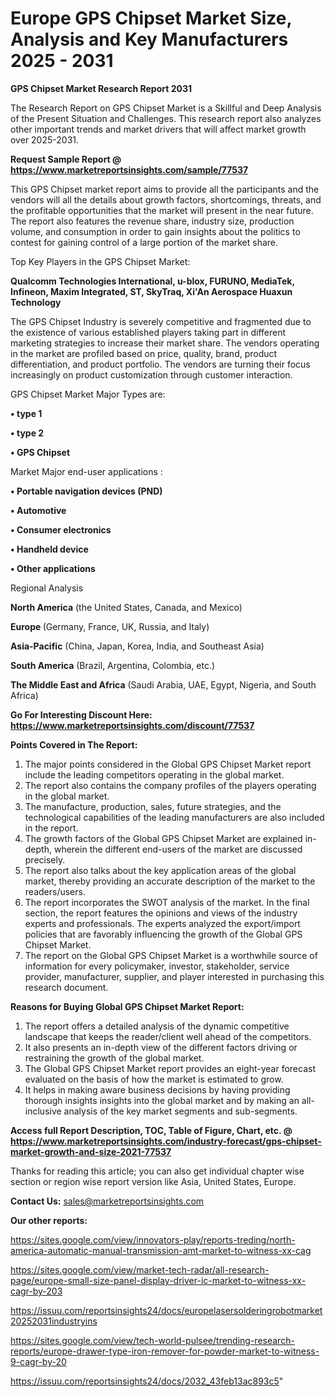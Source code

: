 # Europe GPS Chipset Market Size, Analysis and Key Manufacturers 2025 - 2031

<strong>GPS Chipset Market Research Report 2031</strong>

The Research Report on GPS Chipset Market is a Skillful and Deep Analysis of the Present Situation and Challenges. This research report also analyzes other important trends and market drivers that will affect market growth over 2025-2031.

<strong>Request Sample Report @ <a href=https://www.marketreportsinsights.com/sample/77537>https://www.marketreportsinsights.com/sample/77537</a></strong>

This GPS Chipset market report aims to provide all the participants and the vendors will all the details about growth factors, shortcomings, threats, and the profitable opportunities that the market will present in the near future. The report also features the revenue share, industry size, production volume, and consumption in order to gain insights about the politics to contest for gaining control of a large portion of the market share.

Top Key Players in the GPS Chipset Market:

<strong>Qualcomm Technologies International, u-blox, FURUNO, MediaTek, Infineon, Maxim Integrated, ST, SkyTraq, Xi&#39;An Aerospace Huaxun Technology</strong>

The GPS Chipset Industry is severely competitive and fragmented due to the existence of various established players taking part in different marketing strategies to increase their market share. The vendors operating in the market are profiled based on price, quality, brand, product differentiation, and product portfolio. The vendors are turning their focus increasingly on product customization through customer interaction.

GPS Chipset Market Major Types are:

<strong>• type 1

• type 2

• GPS Chipset</strong>

Market Major end-user applications :

<strong>• Portable navigation devices (PND)

• Automotive

• Consumer electronics

• Handheld device

• Other applications</strong>

Regional Analysis

</u><strong><b>North America</b></strong> (the United States, Canada, and Mexico)

<strong><b>Europe </b></strong>(Germany, France, UK, Russia, and Italy)

<strong><b>Asia-Pacific</b></strong> (China, Japan, Korea, India, and Southeast Asia)

<strong><b>South America</b></strong> (Brazil, Argentina, Colombia, etc.)

<strong><b>The Middle East and Africa</b></strong> (Saudi Arabia, UAE, Egypt, Nigeria, and South Africa)

<strong>Go For Interesting Discount Here: <a href=https://www.marketreportsinsights.com/discount/77537>https://www.marketreportsinsights.com/discount/77537</a></strong>

<strong>Points Covered in The Report:</strong>
<ol>
  <li>The major points considered in the Global GPS Chipset Market report include the leading competitors operating in the global market.</li>
  <li>The report also contains the company profiles of the players operating in the global market.</li>
  <li>The manufacture, production, sales, future strategies, and the technological capabilities of the leading manufacturers are also included in the report.</li>
  <li>The growth factors of the Global GPS Chipset Market are explained in-depth, wherein the different end-users of the market are discussed precisely.</li>
  <li>The report also talks about the key application areas of the global market, thereby providing an accurate description of the market to the readers/users.</li>
  <li>The report incorporates the SWOT analysis of the market. In the final section, the report features the opinions and views of the industry experts and professionals. The experts analyzed the export/import policies that are favorably influencing the growth of the Global GPS Chipset Market.</li>
  <li>The report on the Global GPS Chipset Market is a worthwhile source of information for every policymaker, investor, stakeholder, service provider, manufacturer, supplier, and player interested in purchasing this research document.</li>
</ol>
<strong>Reasons for Buying Global GPS Chipset Market Report:</strong>

<ol>
  <li>The report offers a detailed analysis of the dynamic competitive landscape that keeps the reader/client well ahead of the competitors.</li>
  <li>It also presents an in-depth view of the different factors driving or restraining the growth of the global market.</li>
  <li>The Global GPS Chipset Market report provides an eight-year forecast evaluated on the basis of how the market is estimated to grow.</li>
  <li>It helps in making aware business decisions by having providing thorough insights insights into the global market and by making an all-inclusive analysis of the key market segments and sub-segments.</li>
</ol>
<strong>Access full Report Description, TOC, Table of Figure, Chart, etc. @ <a href=https://www.marketreportsinsights.com/industry-forecast/gps-chipset-market-growth-and-size-2021-77537>https://www.marketreportsinsights.com/industry-forecast/gps-chipset-market-growth-and-size-2021-77537</a></strong>


Thanks for reading this article; you can also get individual chapter wise section or region wise report version like Asia, United States, Europe.

<strong>Contact Us:</strong>
sales@marketreportsinsights.com

<strong>Our other reports:</strong>

<a href=https://sites.google.com/view/innovators-play/reports-treding/north-america-automatic-manual-transmission-amt-market-to-witness-xx-cag>https://sites.google.com/view/innovators-play/reports-treding/north-america-automatic-manual-transmission-amt-market-to-witness-xx-cag</a>

<a href=https://sites.google.com/view/market-tech-radar/all-research-page/europe-small-size-panel-display-driver-ic-market-to-witness-xx-cagr-by-203>https://sites.google.com/view/market-tech-radar/all-research-page/europe-small-size-panel-display-driver-ic-market-to-witness-xx-cagr-by-203</a>

<a href=https://issuu.com/reportsinsights24/docs/europelasersolderingrobotmarket20252031industryins>https://issuu.com/reportsinsights24/docs/europelasersolderingrobotmarket20252031industryins</a>

<a href=https://sites.google.com/view/tech-world-pulsee/trending-research-reports/europe-drawer-type-iron-remover-for-powder-market-to-witness-9-cagr-by-20>https://sites.google.com/view/tech-world-pulsee/trending-research-reports/europe-drawer-type-iron-remover-for-powder-market-to-witness-9-cagr-by-20</a>

<a href=https://issuu.com/reportsinsights24/docs/2032_43feb13ac893c5>https://issuu.com/reportsinsights24/docs/2032_43feb13ac893c5</a>"
